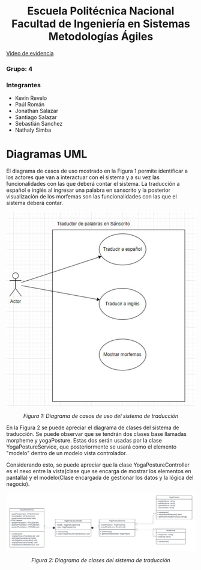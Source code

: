 <h1 align="center">
    Escuela Politécnica Nacional<br>
    Facultad de Ingeniería en Sistemas<br>
    Metodologías Ágiles<br>
</h1>

[Video de evidencia](https://epnecuador-my.sharepoint.com/:v:/g/personal/paul_roman_epn_edu_ec/ETBbSojnLi5AqJv3ftf4RNsBF71ufVjsxZwxL7vW_ti91Q?nav=eyJyZWZlcnJhbEluZm8iOnsicmVmZXJyYWxBcHAiOiJPbmVEcml2ZUZvckJ1c2luZXNzIiwicmVmZXJyYWxBcHBQbGF0Zm9ybSI6IldlYiIsInJlZmVycmFsTW9kZSI6InZpZXciLCJyZWZlcnJhbFZpZXciOiJNeUZpbGVzTGlua0NvcHkifX0&e=bgs6m5)

### Grupo: 4

### Integrantes
- Kevin Revelo
- Paúl Román
- Jonathan Salazar
- Santiago Salazar
- Sebastián Sanchez
- Nathaly Simba

# Diagramas UML 
El diagrama de casos de uso mostrado en la Figura 1 permite identificar a los actores que van a interactuar con el sistema y a su vez las funcionalidades con las que deberá contar el sistema. La traducción a español e inglés al ingresar una palabra en sanscrito y la posterior visualización de los morfemas son las funcionalidades con las que el sistema deberá contar. 

<p align="center">
  <img src="assets/UseCaseDiagram.png" alt="Diagrama de casos de uso">
</p>

<p align="center">
  <em>Figura 1: Diagrama de casos de uso del sistema de traducción</em>
</p>

En la Figura 2 se puede apreciar el diagrama de clases del sistema de traducción. Se puede observar que se tendrán dos clases base llamadas morpheme y yogaPosture. Estas dos serán usadas por la clase YogaPostureService, que posteriormente se usará como el elemento "modelo" dentro de un modelo vista controlador. 

Considerando esto, se puede apreciar que la clase YogaPostureController es el nexo entre la vista(clase que se encarga de mostrar los elementos en pantalla) y el modelo(Clase encargada de gestionar los datos y la lógica del negocio).

<p align="center">
  <img src="assets/ClassDiagram.png" alt="Diagrama de clase">
</p>

<p align="center">
  <em>Figura 2: Diagrama de clases del sistema de traducción</em>
</p>
